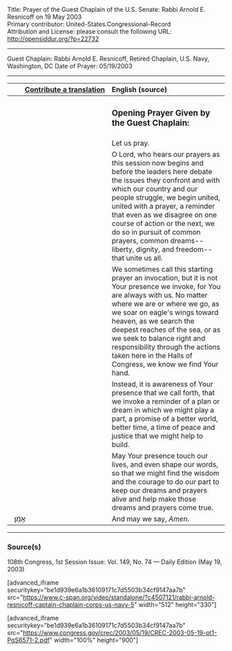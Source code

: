 <html>
<head></head>
<body>
Title: Prayer of the Guest Chaplain of the U.S. Senate: Rabbi Arnold E. Resnicoff on 19 May 2003<br />
Primary contributor: United-States.Congressional-Record<br />
Attribution and License: please consult the following URL: <a href="http://opensiddur.org/?p=22732">http://opensiddur.org/?p=22732</a>
<p />
<hr />

Guest Chaplain: Rabbi Arnold E. Resnicoff, Retired Chaplain, U.S. Navy, Washington, DC
Date of Prayer: 05/19/2003

<hr />

<table style="margin-left: auto;margin-right: auto;" class="draggable">
<thead><tr><th id="x" style="text-align: right;"><a href="/contributing/upload/">Contribute a translation</a></th><th style="text-align: left;">English (source)</th></tr></thead>
<tbody>
<tr><td style="vertical-align:top;" width="46%">
<div class="liturgy"><span lang="he">

</span></div></td>
 
<td style="vertical-align:top;" width="53%">
<div class="english">
<h3>Opening Prayer Given by the Guest Chaplain:</h3>
</div></td></tr>


<tr><td style="vertical-align:top;" width="46%">
<div class="liturgy"><span lang="he">

</span></div></td>
 
<td style="vertical-align:top;" width="53%">
<div class="english">
Let us pray.
</div></td></tr>


<tr><td style="vertical-align:top;" width="46%">
<div class="liturgy"><span lang="he">

</span></div></td>
 
<td style="vertical-align:top;" width="53%">
<div class="english">
O Lord, who hears our prayers 
as this session now begins 
and before the leaders here debate the issues they confront 
and with which our country and our people struggle, 
we begin united, united with a prayer, 
a reminder 
that even as we disagree on one course of action or the next, 
we do so in pursuit of common prayers, common dreams--
liberty, dignity, and freedom--
that unite us all. 
</div></td></tr>


<tr><td style="vertical-align:top;" width="46%">
<div class="liturgy"><span lang="he">

</span></div></td>
 
<td style="vertical-align:top;" width="53%">
<div class="english">
We sometimes call this starting prayer an invocation, 
but it is not Your presence we invoke, 
for You are always with us. 
No matter where we are or where we go, 
as we soar on eagle's wings toward heaven, 
as we search the deepest reaches of the sea, 
or as we seek to balance right and responsibility 
through the actions taken here in the Halls of Congress, 
we know we find Your hand. 
</div></td></tr>


<tr><td style="vertical-align:top;" width="46%">
<div class="liturgy"><span lang="he">

</span></div></td>
 
<td style="vertical-align:top;" width="53%">
<div class="english">
Instead, it is awareness of Your presence 
that we call forth, 
that we invoke a reminder of a plan or dream 
in which we might play a part, 
a promise of a better world, 
better time, 
a time of peace and justice 
that we might help to build. 
</div></td></tr>


<tr><td style="vertical-align:top;" width="46%">
<div class="liturgy"><span lang="he">

</span></div></td>
 
<td style="vertical-align:top;" width="53%">
<div class="english">
May Your presence touch our lives, 
and even shape our words, 
so that we might find the wisdom and the courage 
to do our part to keep our dreams and prayers alive 
and help make those dreams and prayers come true. 
</div></td></tr>


<tr><td style="vertical-align:top;" width="46%">
<div class="liturgy"><span lang="he">
&nbsp;
אָמֵן׃
</span></div></td>
 
<td style="vertical-align:top;" width="53%">
<div class="english">
And may we say, 
<em>Amen.</em>
</div></td></tr>
</tbody></table>

<hr />

<h3>Source(s)</h3>

108th Congress, 1st Session
Issue: Vol. 149, No. 74 — Daily Edition (May 19, 2003)

[advanced_iframe securitykey="be1d939e6a1b36109171c7d5503b34cf9147aa7b" src="https://www.c-span.org/video/standalone/?c4507121/rabbi-arnold-resnicoff-captain-chaplain-corps-us-navy-5" width="512" height="330"]

[advanced_iframe securitykey="be1d939e6a1b36109171c7d5503b34cf9147aa7b" src="https://www.congress.gov/crec/2003/05/19/CREC-2003-05-19-pt1-PgS6571-2.pdf" width="100%" height="900"]
</body>
</html>